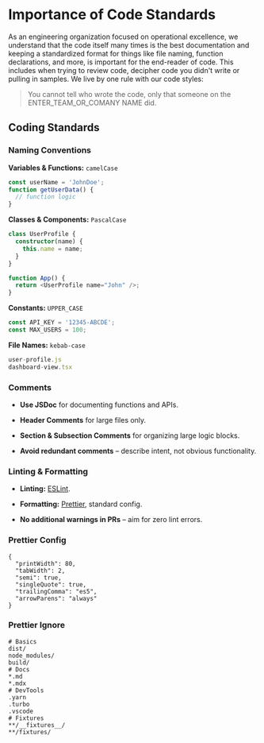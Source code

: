 # Importance of Code Standards

As an engineering organization focused on operational excellence, we understand that the code itself many times is the best documentation and keeping a standardized format for things like file naming, function declarations, and more, is important for the end-reader of code. This includes when trying to review code, decipher code you didn't write or pulling in samples. We live by one rule with our code styles:

> You cannot tell who wrote the code, only that someone on the ENTER\_TEAM\_OR\_COMANY NAME did.

## Coding Standards

### Naming Conventions

**Variables & Functions:** `camelCase`

```typescript
const userName = 'JohnDoe';
function getUserData() {
  // function logic
}
```

**Classes & Components:** `PascalCase`

```typescript
class UserProfile {
  constructor(name) {
    this.name = name;
  }
}

function App() {
  return <UserProfile name="John" />;
}
```

**Constants:** `UPPER_CASE`

```typescript
const API_KEY = '12345-ABCDE';
const MAX_USERS = 100;
```

**File Names:** `kebab-case`

```typescript
user-profile.js
dashboard-view.tsx
```

### Comments

* **Use JSDoc** for documenting functions and APIs.

* **Header Comments** for large files only.

* **Section & Subsection Comments** for organizing large logic blocks.

* **Avoid redundant comments** – describe intent, not obvious functionality.

### Linting & Formatting

* **Linting:** [ESLint](https://eslint.org/).

* **Formatting:** [Prettier](https://prettier.io/), standard config.

* **No additional warnings in PRs** – aim for zero lint errors.

### Prettier Config

```plaintext
{
  "printWidth": 80,
  "tabWidth": 2,
  "semi": true,
  "singleQuote": true,
  "trailingComma": "es5",
  "arrowParens": "always"
}
```

### Prettier Ignore

```plaintext
# Basics
dist/
node_modules/
build/
# Docs
*.md
*.mdx
# DevTools
.yarn
.turbo
.vscode
# Fixtures
**/__fixtures__/
**/fixtures/
```
